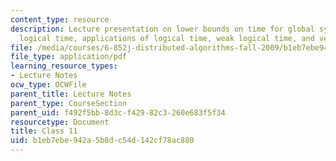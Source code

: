 ```yaml
---
content_type: resource
description: Lecture presentation on lower bounds on time for global synchronization,
  logical time, applications of logical time, weak logical time, and vector timestamps.
file: /media/courses/6-852j-distributed-algorithms-fall-2009/b1eb7ebe942a5b8dc54d142cf78ac880_MIT6_852JF09_lec11.pdf
file_type: application/pdf
learning_resource_types:
- Lecture Notes
ocw_type: OCWFile
parent_title: Lecture Notes
parent_type: CourseSection
parent_uid: f492f5bb-8d3c-f429-82c3-260e683f5f34
resourcetype: Document
title: Class 11
uid: b1eb7ebe-942a-5b8d-c54d-142cf78ac880
---
```


